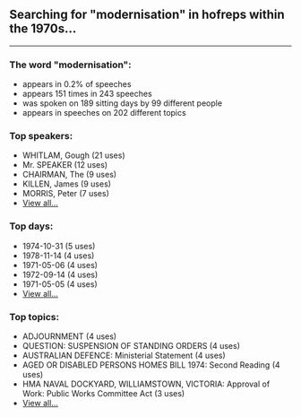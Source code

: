 
## Searching for "modernisation" in hofreps within the 1970s...

----

### The word "modernisation":

* appears in 0.2% of speeches
* appears 151 times in 243 speeches
* was spoken on 189 sitting days by 99 different people
* appears in speeches on 202 different topics

### Top speakers:

* WHITLAM, Gough (21 uses)
* Mr. SPEAKER (12 uses)
* CHAIRMAN, The (9 uses)
* KILLEN, James (9 uses)
* MORRIS, Peter (7 uses)
* [View all...](speakers.md)


### Top days:

* 1974-10-31 (5 uses)
* 1978-11-14 (4 uses)
* 1971-05-06 (4 uses)
* 1972-09-14 (4 uses)
* 1971-05-05 (4 uses)
* [View all...](days.md)


### Top topics:

* ADJOURNMENT (4 uses)
* QUESTION: SUSPENSION OF STANDING ORDERS (4 uses)
* AUSTRALIAN DEFENCE: Ministerial Statement (4 uses)
* AGED OR DISABLED PERSONS HOMES BILL 1974: Second Reading (4 uses)
* HMA NAVAL DOCKYARD, WILLIAMSTOWN, VICTORIA: Approval of Work: Public Works Committee Act (3 uses)
* [View all...](topics.md)
